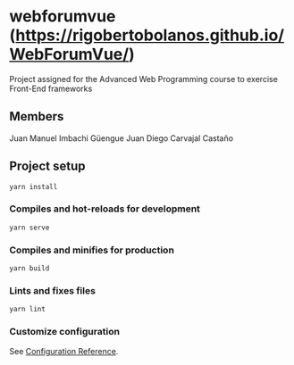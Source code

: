 # webforumvue (https://rigobertobolanos.github.io/WebForumVue/)

Project assigned for the Advanced Web Programming course to exercise  Front-End frameworks

## Members
Juan Manuel Imbachi Güengue
Juan Diego Carvajal Castaño

## Project setup
```
yarn install
```

### Compiles and hot-reloads for development
```
yarn serve
```

### Compiles and minifies for production
```
yarn build
```

### Lints and fixes files
```
yarn lint
```

### Customize configuration
See [Configuration Reference](https://cli.vuejs.org/config/).
